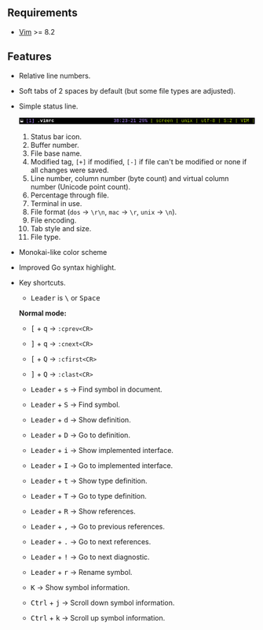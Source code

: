 ## Requirements

* [Vim](https://www.vim.org/) >= 8.2

## Features

* Relative line numbers.

* Soft tabs of 2 spaces by default (but some file types are adjusted).

* Simple status line.

  <p align="center">
    <img src="screenshots/statusline.png"/>
  </p>

  1. Status bar icon.
  2. Buffer number.
  3. File base name.
  4. Modified tag, `[+]` if modified, `[-]` if file can't be modified or none
     if all changes were saved.
  5. Line number, column number (byte count) and virtual column number
     (Unicode point count).
  6. Percentage through file.
  7. Terminal in use.
  8. File format (`dos` -> `\r\n`, `mac` -> `\r`, `unix` -> `\n`).
  9. File encoding.
  10. Tab style and size.
  11. File type.

* Monokai-like color scheme

* Improved Go syntax highlight.

* Key shortcuts.

  * <kbd>Leader</kbd> is <kbd>\\</kbd> or <kbd>Space</kbd> 

  **Normal mode:**

  * <kbd>[</kbd> + <kbd>q</kbd> -> `:cprev<CR>`
  * <kbd>]</kbd> + <kbd>q</kbd> -> `:cnext<CR>`
  * <kbd>[</kbd> + <kbd>Q</kbd> -> `:cfirst<CR>`
  * <kbd>]</kbd> + <kbd>Q</kbd> -> `:clast<CR>`

  * <kbd>Leader</kbd> + <kbd>s</kbd> -> Find symbol in document.
  * <kbd>Leader</kbd> + <kbd>S</kbd> -> Find symbol.
  * <kbd>Leader</kbd> + <kbd>d</kbd> -> Show definition.
  * <kbd>Leader</kbd> + <kbd>D</kbd> -> Go to definition.
  * <kbd>Leader</kbd> + <kbd>i</kbd> -> Show implemented interface.
  * <kbd>Leader</kbd> + <kbd>I</kbd> -> Go to implemented interface.
  * <kbd>Leader</kbd> + <kbd>t</kbd> -> Show type definition.
  * <kbd>Leader</kbd> + <kbd>T</kbd> -> Go to type definition.
  * <kbd>Leader</kbd> + <kbd>R</kbd> -> Show references.
  * <kbd>Leader</kbd> + <kbd>,</kbd> -> Go to previous references.
  * <kbd>Leader</kbd> + <kbd>.</kbd> -> Go to next references.
  * <kbd>Leader</kbd> + <kbd>!</kbd> -> Go to next diagnostic.

  * <kbd>Leader</kbd> + <kbd>r</kbd> -> Rename symbol.

  * <kbd>K</kbd> -> Show symbol information.
  * <kbd>Ctrl</kbd> + <kbd>j</kbd> -> Scroll down symbol information.
  * <kbd>Ctrl</kbd> + <kbd>k</kbd> -> Scroll up symbol information.
